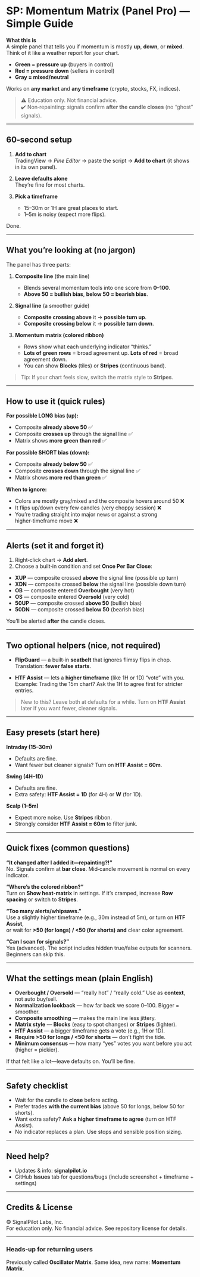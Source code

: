 # SP: Momentum Matrix (Panel Pro) — Simple Guide

**What this is**  
A simple panel that tells you if momentum is mostly **up**, **down**, or **mixed**.  
Think of it like a weather report for your chart.

- **Green = pressure up** (buyers in control)
- **Red = pressure down** (sellers in control)
- **Gray = mixed/neutral**

Works on **any market** and **any timeframe** (crypto, stocks, FX, indices).

> ⚠️ Education only. Not financial advice.  
> ✔️ Non‑repainting: signals confirm **after the candle closes** (no “ghost” signals).

---

## 60‑second setup

1) **Add to chart**  
   TradingView → *Pine Editor* → paste the script → **Add to chart** (it shows in its own panel).

2) **Leave defaults alone**  
   They’re fine for most charts.

3) **Pick a timeframe**  
   - 15–30m or 1H are great places to start.  
   - 1–5m is noisy (expect more flips).

Done.

---

## What you’re looking at (no jargon)

The panel has three parts:

1) **Composite line** (the main line)  
   - Blends several momentum tools into one score from **0–100**.  
   - **Above 50 = bullish bias**, **below 50 = bearish bias**.

2) **Signal line** (a smoother guide)  
   - **Composite crossing above** it → **possible turn up**.  
   - **Composite crossing below** it → **possible turn down**.

3) **Momentum matrix (colored ribbon)**  
   - Rows show what each underlying indicator “thinks.”  
   - **Lots of green rows** = broad agreement up. **Lots of red** = broad agreement down.  
   - You can show **Blocks** (tiles) or **Stripes** (continuous band).

> Tip: If your chart feels slow, switch the matrix style to **Stripes**.

---

## How to use it (quick rules)

**For possible LONG bias (up):**
- Composite **already above 50** ✅  
- Composite **crosses up** through the signal line ✅  
- Matrix shows **more green than red** ✅

**For possible SHORT bias (down):**
- Composite **already below 50** ✅  
- Composite **crosses down** through the signal line ✅  
- Matrix shows **more red than green** ✅

**When to ignore:**
- Colors are mostly gray/mixed and the composite hovers around 50 ❌  
- It flips up/down every few candles (very choppy session) ❌  
- You’re trading straight into major news or against a strong higher‑timeframe move ❌

---

## Alerts (set it and forget it)

1) Right‑click chart → **Add alert**.  
2) Choose a built‑in condition and set **Once Per Bar Close**:

- **XUP** — composite crossed **above** the signal line (possible up turn)  
- **XDN** — composite crossed **below** the signal line (possible down turn)  
- **OB** — composite entered **Overbought** (very hot)  
- **OS** — composite entered **Oversold** (very cold)  
- **50UP** — composite crossed **above 50** (bullish bias)  
- **50DN** — composite crossed **below 50** (bearish bias)

You’ll be alerted **after** the candle closes.

---

## Two optional helpers (nice, not required)

- **FlipGuard** — a built‑in **seatbelt** that ignores flimsy flips in chop.  
  Translation: **fewer false starts**.

- **HTF Assist** — lets a **higher timeframe** (like 1H or 1D) “vote” with you.  
  Example: Trading the 15m chart? Ask the 1H to agree first for stricter entries.

> New to this? Leave both at defaults for a while. Turn on **HTF Assist** later if you want fewer, cleaner signals.

---

## Easy presets (start here)

**Intraday (15–30m)**  
- Defaults are fine.  
- Want fewer but cleaner signals? Turn on **HTF Assist = 60m**.

**Swing (4H–1D)**  
- Defaults are fine.  
- Extra safety: **HTF Assist = 1D** (for 4H) or **W** (for 1D).

**Scalp (1–5m)**  
- Expect more noise. Use **Stripes** ribbon.  
- Strongly consider **HTF Assist = 60m** to filter junk.

---

## Quick fixes (common questions)

**“It changed after I added it—repainting?!”**  
No. Signals confirm at **bar close**. Mid‑candle movement is normal on every indicator.

**“Where’s the colored ribbon?”**  
Turn on **Show heat‑matrix** in settings. If it’s cramped, increase **Row spacing** or switch to **Stripes**.

**“Too many alerts/whipsaws.”**  
Use a slightly higher timeframe (e.g., 30m instead of 5m), or turn on **HTF Assist**,  
or wait for **>50 (for longs) / <50 (for shorts)** **and** clear color agreement.

**“Can I scan for signals?”**  
Yes (advanced). The script includes hidden true/false outputs for scanners. Beginners can skip this.

---

## What the settings mean (plain English)

- **Overbought / Oversold** — “really hot” / “really cold.” Use as **context**, not auto buy/sell.  
- **Normalization lookback** — how far back we score 0–100. Bigger = smoother.  
- **Composite smoothing** — makes the main line less jittery.  
- **Matrix style** — **Blocks** (easy to spot changes) or **Stripes** (lighter).  
- **HTF Assist** — a bigger timeframe gets a vote (e.g., 1H or 1D).  
- **Require >50 for longs / <50 for shorts** — don’t fight the tide.  
- **Minimum consensus** — how many “yes” votes you want before you act (higher = pickier).

If that felt like a lot—leave defaults on. You’ll be fine.

---

## Safety checklist

- Wait for the candle to **close** before acting.  
- Prefer trades **with the current bias** (above 50 for longs, below 50 for shorts).  
- Want extra safety? **Ask a higher timeframe to agree** (turn on HTF Assist).  
- No indicator replaces a plan. Use stops and sensible position sizing.

---

## Need help?

- Updates & info: **signalpilot.io**  
- GitHub **Issues** tab for questions/bugs (include screenshot + timeframe + settings)

---

## Credits & License

© SignalPilot Labs, Inc.  
For education only. No financial advice. See repository license for details.

---

### Heads‑up for returning users
Previously called **Oscillator Matrix**. Same idea, new name: **Momentum Matrix**.
